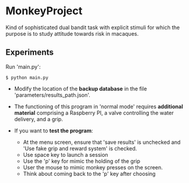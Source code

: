# MonkeyProject
Kind of sophisticated dual bandit task with explicit stimuli for which the purpose is to study attitude 
towards risk in macaques.

## Experiments
Run 'main.py': 

    $ python main.py

* Modify the location of the **backup database** in the file 'parameters/results_path.json'.
 
* The functioning of this program in 'normal mode' requires **additional material** comprising a Raspberry PI, a valve controlling 
the water delivery, and a grip. 

* If you want to **test the program**:
    * At the menu screen, ensure that 'save results' is unchecked and 'Use fake grip and reward system' is checked. 
    * Use space key to launch a session 
    * Use the 'p' key for mimic the holding of the grip
    * User the mouse to mimic monkey presses on the screen.
    * Think about coming back to the 'p' key after choosing
